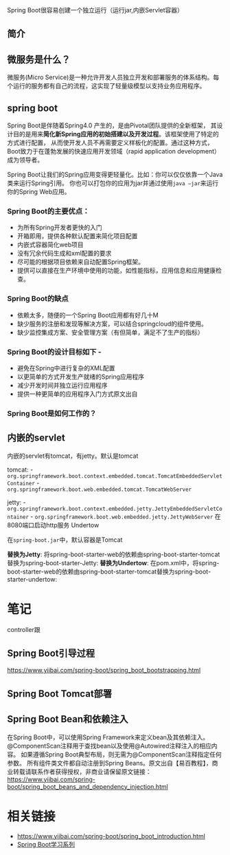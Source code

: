 
Spring Boot很容易创建一个独立运行（运行jar,内嵌Servlet容器）


## 简介

## 微服务是什么？

微服务(Micro Service)是一种允许开发人员独立开发和部署服务的体系结构。每个运行的服务都有自己的流程，这实现了轻量级模型以支持业务应用程序。

## spring boot


Spring Boot是伴随着Spring4.0 产生的，是由Pivotal团队提供的全新框架，
其设计目的是用来**简化新Spring应用的初始搭建以及开发过程**。该框架使用了特定的方式进行配置，
从而使开发人员不再需要定义样板化的配置。通过这种方式，Boot致力于在蓬勃发展的快速应用开发领域（rapid application development）成为领导者。


Spring Boot让我们的Spring应用变得更轻量化。比如：你可以仅仅依靠一个Java类来运行Spring引用。
你也可以打包你的应用为jar并通过使用`java –jar`来运行你的Spring Web应用。


### Spring Boot的主要优点：

- 为所有Spring开发者更快的入门
- 开箱即用，提供各种默认配置来简化项目配置
- 内嵌式容器简化web项目
- 没有冗余代码生成和xml配置的要求
- 尽可能的根据项目依赖来自动配置Spring框架。
- 提供可以直接在生产环境中使用的功能，如性能指标，应用信息和应用健康检查。


### Spring Boot的缺点
- 依赖太多，随便的一个Spring Boot应用都有好几十M
- 缺少服务的注册和发现等解决方案，可以结合springcloud的组件使用。
- 缺少监控集成方案、安全管理方案（有但简单，满足不了生产的指标）


### Spring Boot的设计目标如下 -

- 避免在Spring中进行复杂的XML配置
- 以更简单的方式开发生产就绪的Spring应用程序
- 减少开发时间并独立运行应用程序
- 提供一种更简单的应用程序入门方式原文出自

### Spring Boot是如何工作的？



## 内嵌的servlet

内嵌的servlet有tomcat，有jetty。默认是tomcat

tomcat: 
    - `org.springframework.boot.context.embedded.tomcat.TomcatEmbeddedServletContainer`
    - `org.springframework.boot.web.embedded.tomcat.TomcatWebServer`

jetty: 
    - `org.springframework.boot.context.embedded.jetty.JettyEmbeddedServletContainer`
    - `org.springframework.boot.web.embedded.jetty.JettyWebServer` 在8080端口启动http服务
Undertow

在`spring-boot.jar`中，默认容器是Tomcat

**替换为Jetty**: 将spring-boot-starter-web的依赖由spring-boot-starter-tomcat替换为spring-boot-starter-Jetty:
**替换为Undertow**: 在pom.xml中，将spring-boot-starter-web的依赖由spring-boot-starter-tomcat替换为spring-boot-starter-undertow:

# 笔记

controller跟


## Spring Boot引导过程

https://www.yiibai.com/spring-boot/spring_boot_bootstrapping.html

## Spring Boot Tomcat部署


## Spring Boot Bean和依赖注入


在Spring Boot中，可以使用Spring Framework来定义bean及其依赖注入。 @ComponentScan注释用于查找bean以及使用@Autowired注释注入的相应内容。
如果遵循Spring Boot典型布局，则无需为@ComponentScan注释指定任何参数。 所有组件类文件都自动注册到Spring Beans。原文出自【易百教程】，商业转载请联系作者获得授权，非商业请保留原文链接：https://www.yiibai.com/spring-boot/spring_boot_beans_and_dependency_injection.html




# 相关链接

- https://www.yiibai.com/spring-boot/spring_boot_introduction.html
- [Spring Boot学习系列](https://github.com/tengj/SpringBootDemo)

